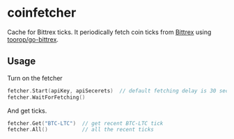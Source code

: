coinfetcher
===
Cache for Bittrex ticks.
It periodically fetch coin ticks from [Bittrex](https://bittrex.com) using [toorop/go-bittrex](https://github.com/toorop/go-bittrex).

Usage
---
Turn on the fetcher
```go
fetcher.Start(apiKey, apiSecerets)  // default fetching delay is 30 seconds.
fetcher.WaitForFetching()
```
And get ticks.
```go
fetcher.Get("BTC-LTC")  // get recent BTC-LTC tick
fetcher.All()           // all the recent ticks
```
